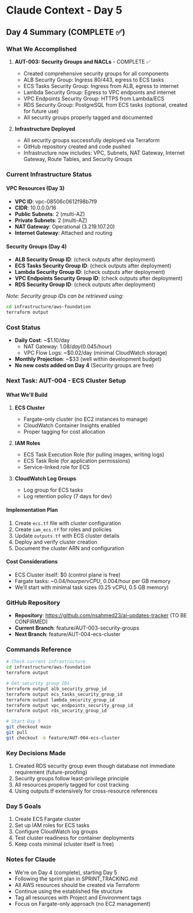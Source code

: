 # Claude Context - Day 5

## Day 4 Summary (COMPLETE ✅)

### What We Accomplished
1. **AUT-003: Security Groups and NACLs** - COMPLETE ✅
   - Created comprehensive security groups for all components
   - ALB Security Group: Ingress 80/443, egress to ECS tasks
   - ECS Tasks Security Group: Ingress from ALB, egress to internet
   - Lambda Security Group: Egress to VPC endpoints and internet
   - VPC Endpoints Security Group: HTTPS from Lambda/ECS
   - RDS Security Group: PostgreSQL from ECS tasks (optional, created for future use)
   - All security groups properly tagged and documented

2. **Infrastructure Deployed**
   - All security groups successfully deployed via Terraform
   - GitHub repository created and code pushed
   - Infrastructure now includes: VPC, Subnets, NAT Gateway, Internet Gateway, Route Tables, and Security Groups

### Current Infrastructure Status

#### VPC Resources (Day 3)
- **VPC ID**: vpc-08506c0612f98b7f9
- **CIDR**: 10.0.0.0/16
- **Public Subnets**: 2 (multi-AZ)
- **Private Subnets**: 2 (multi-AZ)
- **NAT Gateway**: Operational (3.219.107.20)
- **Internet Gateway**: Attached and routing

#### Security Groups (Day 4)
- **ALB Security Group ID**: (check outputs after deployment)
- **ECS Tasks Security Group ID**: (check outputs after deployment)
- **Lambda Security Group ID**: (check outputs after deployment)
- **VPC Endpoints Security Group ID**: (check outputs after deployment)
- **RDS Security Group ID**: (check outputs after deployment)

*Note: Security group IDs can be retrieved using:*
```bash
cd infrastructure/aws-foundation
terraform output
```

### Cost Status
- **Daily Cost**: ~$1.10/day
  - NAT Gateway: $1.08/day ($0.045/hour)
  - VPC Flow Logs: ~$0.02/day (minimal CloudWatch storage)
- **Monthly Projection**: ~$33 (well within development budget)
- **No new costs added on Day 4** (Security groups are free)

### Next Task: AUT-004 - ECS Cluster Setup

#### What We'll Build
1. **ECS Cluster**
   - Fargate-only cluster (no EC2 instances to manage)
   - CloudWatch Container Insights enabled
   - Proper tagging for cost allocation

2. **IAM Roles**
   - ECS Task Execution Role (for pulling images, writing logs)
   - ECS Task Role (for application permissions)
   - Service-linked role for ECS

3. **CloudWatch Log Groups**
   - Log group for ECS tasks
   - Log retention policy (7 days for dev)

#### Implementation Plan
1. Create `ecs.tf` file with cluster configuration
2. Create `iam_ecs.tf` for roles and policies
3. Update `outputs.tf` with ECS cluster details
4. Deploy and verify cluster creation
5. Document the cluster ARN and configuration

#### Cost Considerations
- ECS Cluster itself: $0 (control plane is free)
- Fargate tasks: ~$0.04/hour per vCPU, ~$0.004/hour per GB memory
- We'll start with minimal task sizes (0.25 vCPU, 0.5 GB memory)

### GitHub Repository
- **Repository**: https://github.com/nsahmed23/ai-updates-tracker (TO BE CONFIRMED)
- **Current Branch**: feature/AUT-003-security-groups
- **Next Branch**: feature/AUT-004-ecs-cluster

### Commands Reference
```bash
# Check current infrastructure
cd infrastructure/aws-foundation
terraform output

# Get security group IDs
terraform output alb_security_group_id
terraform output ecs_tasks_security_group_id
terraform output lambda_security_group_id
terraform output vpc_endpoints_security_group_id
terraform output rds_security_group_id

# Start Day 5
git checkout main
git pull
git checkout -b feature/AUT-004-ecs-cluster
```

### Key Decisions Made
1. Created RDS security group even though database not immediate requirement (future-proofing)
2. Security groups follow least-privilege principle
3. All resources properly tagged for cost tracking
4. Using outputs.tf extensively for cross-resource references

### Day 5 Goals
1. Create ECS Fargate cluster
2. Set up IAM roles for ECS tasks
3. Configure CloudWatch log groups
4. Test cluster readiness for container deployments
5. Keep costs minimal (cluster itself is free)

### Notes for Claude
- We're on Day 4 (complete), starting Day 5
- Following the sprint plan in SPRINT_TRACKING.md
- All AWS resources should be created via Terraform
- Continue using the established file structure
- Tag all resources with Project and Environment tags
- Focus on Fargate-only approach (no EC2 management)